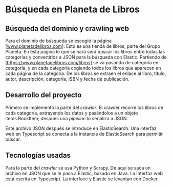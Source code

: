 # Búsqueda en Planeta de Libros

## Búsqueda del dominio y crawling web

Para el dominio de búsqueda se escogió la página [www.planetadelibros.com]. Esto es una tienda de libros, parte del Grupo Planeta. En esta página lo que se hará será buscar los libros entre todas las categorías y convertirlos a JSON para la búsqueda con Elastic. Partiendo de [https://www.planetadelibros.com/libros] se va pasando de categoría en categoría, y en cada categoría cogiendo todos los libros que aparecen en cada página de la categoría. De los libros se extraen el enlace al libro, título, autor, descripción, categoría, ISBN y fecha de publicación.

## Desarrollo del proyecto

Primero se implementó la parte del _crawler_. El crawler recorre los libros de cada categoría, extrayendo los datos y pasándolos a un objeto items.BookItem; después una _pipeline_ lo serializa a JSON.

Este archivo JSON después se introduce en ElasticSearch. Una interfaz web en Typescript se conecta a la instancia de ElasticSearch para permitir buscar.

## Tecnologías usadas

Para la parte del _crawler_ se usa Python y Scrapy. De aquí se saca un archivo en JSON que se le pasa a Elastic, basado en Java. La interfaz web está escrita en Typescript. La interface y Elastic se levantan con Docker.
